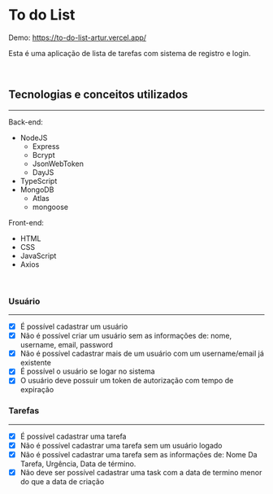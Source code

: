 # To do List

Demo: https://to-do-list-artur.vercel.app/

Esta é uma aplicação de lista de tarefas com sistema de registro e login.

<br>

## Tecnologias e conceitos utilizados

---

Back-end:

- NodeJS
  - Express
  - Bcrypt
  - JsonWebToken
  - DayJS
- TypeScript
- MongoDB
  - Atlas
  - mongoose

Front-end:

- HTML
- CSS
- JavaScript
- Axios

<br>

### Usuário

---

- [x] É possível cadastrar um usuário
- [x] Não é possível criar um usuário sem as informações de: nome, username, email, password
- [x] Não é possível cadastrar mais de um usuário com um username/email já existente
- [x] É possível o usuário se logar no sistema
- [x] O usuário deve possuir um token de autorização com tempo de expiração

### Tarefas

---

- [x] É possível cadastrar uma tarefa
- [x] Não é possível cadastrar uma tarefa sem um usuário logado
- [x] Não é possível cadastrar uma tarefa sem as informações de: Nome Da Tarefa, Urgência, Data de término.
- [x] Não deve ser possível cadastrar uma task com a data de termino menor do que a data de criação
